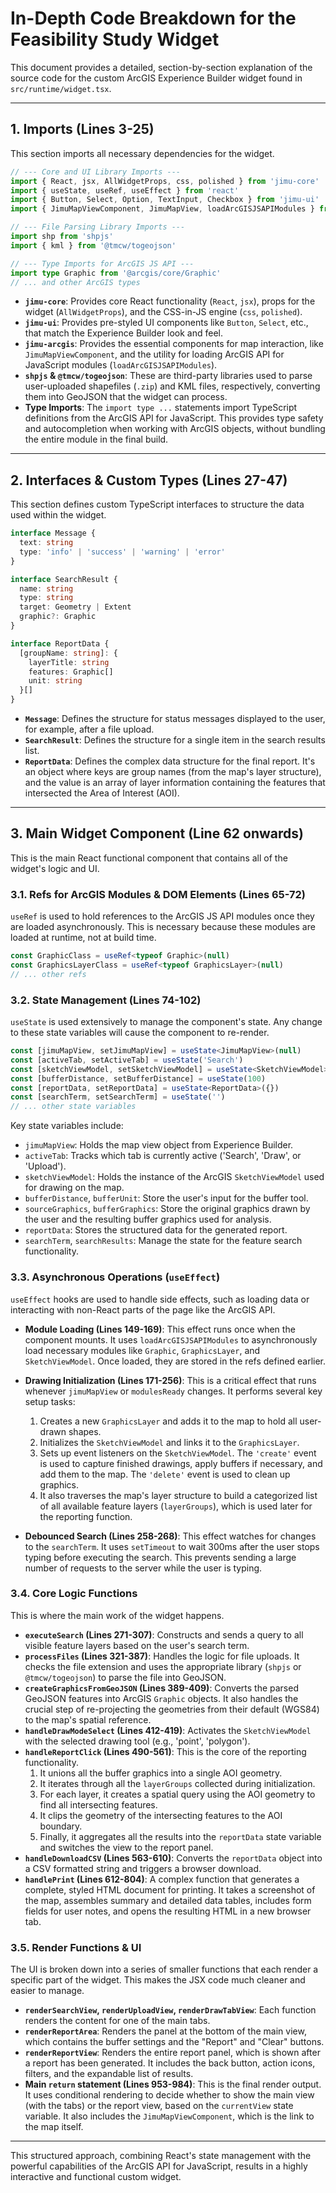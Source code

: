 # In-Depth Code Breakdown for the Feasibility Study Widget

This document provides a detailed, section-by-section explanation of the source code for the custom ArcGIS Experience Builder widget found in `src/runtime/widget.tsx`.

---

## 1. Imports (Lines 3-25)

This section imports all necessary dependencies for the widget.

```typescript
// --- Core and UI Library Imports ---
import { React, jsx, AllWidgetProps, css, polished } from 'jimu-core'
import { useState, useRef, useEffect } from 'react'
import { Button, Select, Option, TextInput, Checkbox } from 'jimu-ui'
import { JimuMapViewComponent, JimuMapView, loadArcGISJSAPIModules } from 'jimu-arcgis'

// --- File Parsing Library Imports ---
import shp from 'shpjs'
import { kml } from '@tmcw/togeojson'

// --- Type Imports for ArcGIS JS API ---
import type Graphic from '@arcgis/core/Graphic'
// ... and other ArcGIS types
```

-   **`jimu-core`**: Provides core React functionality (`React`, `jsx`), props for the widget (`AllWidgetProps`), and the CSS-in-JS engine (`css`, `polished`).
-   **`jimu-ui`**: Provides pre-styled UI components like `Button`, `Select`, etc., that match the Experience Builder look and feel.
-   **`jimu-arcgis`**: Provides the essential components for map interaction, like `JimuMapViewComponent`, and the utility for loading ArcGIS API for JavaScript modules (`loadArcGISJSAPIModules`).
-   **`shpjs` & `@tmcw/togeojson`**: These are third-party libraries used to parse user-uploaded shapefiles (`.zip`) and KML files, respectively, converting them into GeoJSON that the widget can process.
-   **Type Imports**: The `import type ...` statements import TypeScript definitions from the ArcGIS API for JavaScript. This provides type safety and autocompletion when working with ArcGIS objects, without bundling the entire module in the final build.

---

## 2. Interfaces & Custom Types (Lines 27-47)

This section defines custom TypeScript interfaces to structure the data used within the widget.

```typescript
interface Message {
  text: string
  type: 'info' | 'success' | 'warning' | 'error'
}

interface SearchResult {
  name: string
  type: string
  target: Geometry | Extent
  graphic?: Graphic
}

interface ReportData {
  [groupName: string]: {
    layerTitle: string
    features: Graphic[]
    unit: string
  }[]
}
```

-   **`Message`**: Defines the structure for status messages displayed to the user, for example, after a file upload.
-   **`SearchResult`**: Defines the structure for a single item in the search results list.
-   **`ReportData`**: Defines the complex data structure for the final report. It's an object where keys are group names (from the map's layer structure), and the value is an array of layer information containing the features that intersected the Area of Interest (AOI).

---

## 3. Main Widget Component (Line 62 onwards)

This is the main React functional component that contains all of the widget's logic and UI.

### 3.1. Refs for ArcGIS Modules & DOM Elements (Lines 65-72)

`useRef` is used to hold references to the ArcGIS JS API modules once they are loaded asynchronously. This is necessary because these modules are loaded at runtime, not at build time.

```typescript
const GraphicClass = useRef<typeof Graphic>(null)
const GraphicsLayerClass = useRef<typeof GraphicsLayer>(null)
// ... other refs
```

### 3.2. State Management (Lines 74-102)

`useState` is used extensively to manage the component's state. Any change to these state variables will cause the component to re-render.

```typescript
const [jimuMapView, setJimuMapView] = useState<JimuMapView>(null)
const [activeTab, setActiveTab] = useState('Search')
const [sketchViewModel, setSketchViewModel] = useState<SketchViewModel>(null)
const [bufferDistance, setBufferDistance] = useState(100)
const [reportData, setReportData] = useState<ReportData>({})
const [searchTerm, setSearchTerm] = useState('')
// ... other state variables
```

Key state variables include:
-   `jimuMapView`: Holds the map view object from Experience Builder.
-   `activeTab`: Tracks which tab is currently active ('Search', 'Draw', or 'Upload').
-   `sketchViewModel`: Holds the instance of the ArcGIS `SketchViewModel` used for drawing on the map.
-   `bufferDistance`, `bufferUnit`: Store the user's input for the buffer tool.
-   `sourceGraphics`, `bufferGraphics`: Store the original graphics drawn by the user and the resulting buffer graphics used for analysis.
-   `reportData`: Stores the structured data for the generated report.
-   `searchTerm`, `searchResults`: Manage the state for the feature search functionality.

### 3.3. Asynchronous Operations (`useEffect`)

`useEffect` hooks are used to handle side effects, such as loading data or interacting with non-React parts of the page like the ArcGIS API.

-   **Module Loading (Lines 149-169)**: This effect runs once when the component mounts. It uses `loadArcGISJSAPIModules` to asynchronously load necessary modules like `Graphic`, `GraphicsLayer`, and `SketchViewModel`. Once loaded, they are stored in the refs defined earlier.

-   **Drawing Initialization (Lines 171-256)**: This is a critical effect that runs whenever `jimuMapView` or `modulesReady` changes. It performs several key setup tasks:
    1.  Creates a new `GraphicsLayer` and adds it to the map to hold all user-drawn shapes.
    2.  Initializes the `SketchViewModel` and links it to the `GraphicsLayer`.
    3.  Sets up event listeners on the `SketchViewModel`. The `'create'` event is used to capture finished drawings, apply buffers if necessary, and add them to the map. The `'delete'` event is used to clean up graphics.
    4.  It also traverses the map's layer structure to build a categorized list of all available feature layers (`layerGroups`), which is used later for the reporting function.

-   **Debounced Search (Lines 258-268)**: This effect watches for changes to the `searchTerm`. It uses `setTimeout` to wait 300ms after the user stops typing before executing the search. This prevents sending a large number of requests to the server while the user is typing.

### 3.4. Core Logic Functions

This is where the main work of the widget happens.

-   **`executeSearch` (Lines 271-307)**: Constructs and sends a query to all visible feature layers based on the user's search term.
-   **`processFiles` (Lines 321-387)**: Handles the logic for file uploads. It checks the file extension and uses the appropriate library (`shpjs` or `@tmcw/togeojson`) to parse the file into GeoJSON.
-   **`createGraphicsFromGeoJSON` (Lines 389-409)**: Converts the parsed GeoJSON features into ArcGIS `Graphic` objects. It also handles the crucial step of re-projecting the geometries from their default (WGS84) to the map's spatial reference.
-   **`handleDrawModeSelect` (Lines 412-419)**: Activates the `SketchViewModel` with the selected drawing tool (e.g., 'point', 'polygon').
-   **`handleReportClick` (Lines 490-561)**: This is the core of the reporting functionality.
    1.  It unions all the buffer graphics into a single AOI geometry.
    2.  It iterates through all the `layerGroups` collected during initialization.
    3.  For each layer, it creates a spatial query using the AOI geometry to find all intersecting features.
    4.  It clips the geometry of the intersecting features to the AOI boundary.
    5.  Finally, it aggregates all the results into the `reportData` state variable and switches the view to the report panel.
-   **`handleDownloadCSV` (Lines 563-610)**: Converts the `reportData` object into a CSV formatted string and triggers a browser download.
-   **`handlePrint` (Lines 612-804)**: A complex function that generates a complete, styled HTML document for printing. It takes a screenshot of the map, assembles summary and detailed data tables, includes form fields for user notes, and opens the resulting HTML in a new browser tab.

### 3.5. Render Functions & UI

The UI is broken down into a series of smaller functions that each render a specific part of the widget. This makes the JSX code much cleaner and easier to manage.

-   **`renderSearchView`, `renderUploadView`, `renderDrawTabView`**: Each function renders the content for one of the main tabs.
-   **`renderReportArea`**: Renders the panel at the bottom of the main view, which contains the buffer settings and the "Report" and "Clear" buttons.
-   **`renderReportView`**: Renders the entire report panel, which is shown after a report has been generated. It includes the back button, action icons, filters, and the expandable list of results.
-   **Main `return` statement (Lines 953-984)**: This is the final render output. It uses conditional rendering to decide whether to show the main view (with the tabs) or the report view, based on the `currentView` state variable. It also includes the `JimuMapViewComponent`, which is the link to the map itself.

---
This structured approach, combining React's state management with the powerful capabilities of the ArcGIS API for JavaScript, results in a highly interactive and functional custom widget.

